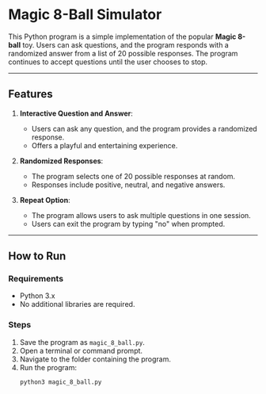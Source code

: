 # Magic 8-Ball Simulator

This Python program is a simple implementation of the popular **Magic 8-ball** toy. Users can ask questions, and the program responds with a randomized answer from a list of 20 possible responses. The program continues to accept questions until the user chooses to stop.

---

## **Features**
1. **Interactive Question and Answer**:
   - Users can ask any question, and the program provides a randomized response.
   - Offers a playful and entertaining experience.

2. **Randomized Responses**:
   - The program selects one of 20 possible responses at random.
   - Responses include positive, neutral, and negative answers.

3. **Repeat Option**:
   - The program allows users to ask multiple questions in one session.
   - Users can exit the program by typing "no" when prompted.

---

## **How to Run**

### **Requirements**
- Python 3.x
- No additional libraries are required.

### **Steps**
1. Save the program as `magic_8_ball.py`.
2. Open a terminal or command prompt.
3. Navigate to the folder containing the program.
4. Run the program:
   ```bash
   python3 magic_8_ball.py
